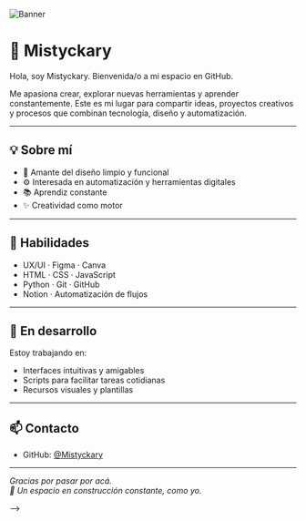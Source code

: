 ![Banner](nombre-del-archivo.png)


# 🌷 Mistyckary

Hola, soy Mistyckary. Bienvenida/o a mi espacio en GitHub.

Me apasiona crear, explorar nuevas herramientas y aprender constantemente. Este es mi lugar para compartir ideas, proyectos creativos y procesos que combinan tecnología, diseño y automatización.

---

## 💡 Sobre mí

- 🎨 Amante del diseño limpio y funcional
- ⚙️ Interesada en automatización y herramientas digitales
- 📚 Aprendiz constante
- ✨ Creatividad como motor

---

## 🔧 Habilidades

- UX/UI · Figma · Canva
- HTML · CSS · JavaScript
- Python · Git · GitHub
- Notion · Automatización de flujos

---

## 🌱 En desarrollo

Estoy trabajando en:

- Interfaces intuitivas y amigables
- Scripts para facilitar tareas cotidianas
- Recursos visuales y plantillas

---

## 📫 Contacto

- GitHub: [@Mistyckary](https://github.com/Mistyckary)

---

_Gracias por pasar por acá._  
_🌸 Un espacio en construcción constante, como yo._

-->
